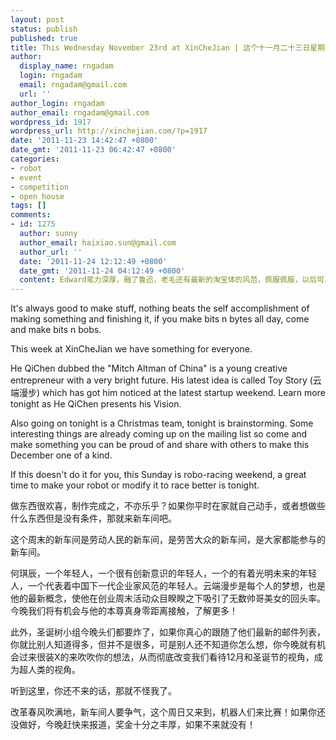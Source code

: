 ```yaml
---
layout: post
status: publish
published: true
title: This Wednesday November 23rd at XinCheJian | 这个十一月二十三日星期三在新车间
author:
  display_name: rngadam
  login: rngadam
  email: rngadam@gmail.com
  url: ''
author_login: rngadam
author_email: rngadam@gmail.com
wordpress_id: 1917
wordpress_url: http://xinchejian.com/?p=1917
date: '2011-11-23 14:42:47 +0800'
date_gmt: '2011-11-23 06:42:47 +0800'
categories:
- robot
- event
- competition
- open house
tags: []
comments:
- id: 1275
  author: sunny
  author_email: haixiao.sun@gmail.com
  author_url: ''
  date: '2011-11-24 12:12:49 +0800'
  date_gmt: '2011-11-24 04:12:49 +0800'
  content: Edward笔力深厚，融了鲁迅，老毛还有最新的淘宝体的风范，佩服佩服，以后可以兼职做编辑了，哈哈
---
```

<p><!--:en-->It's always good to make stuff, nothing beats the self accomplishment of making something and finishing it, if you make bits n bytes all day, come and make bits n bobs.</p>
<p>This week at XinCheJian we have something for everyone.</p>
<p>He QiChen dubbed the "Mitch Altman of China" is a young creative entrepreneur with a very bright future. His latest idea is called Toy Story (云端漫步) which has got him noticed at the latest startup weekend. Learn more tonight as He QiChen presents his Vision.</p>
<p>Also going on tonight is a Christmas team, tonight is brainstorming. Some interesting things are already coming up on the mailing list so come and make something you can be proud of and share with others to make this December one of a kind.</p>
<p>If this doesn't do it for you, this Sunday is robo-racing weekend, a great time to make your robot or modify it to race better is tonight.<!--:--><!--:zh-->
<div>做东西很欢喜，制作完成之，不亦乐乎？<wbr>如果你平时在家就自己动手，或者想做些什么东西但是没有条件，<wbr>那就来新车间吧。</wbr></wbr></div></p>
<div>这个周末的新车间是劳动人民的新车间，是劳苦大众的新车间，<wbr>是大家都能参与的新车间。</wbr></div></p>
<div>何琪辰，一个年轻人，一个很有创新意识的年轻人，<wbr>一个的有着光明未来的年轻人，<wbr>一个代表着中国下一代企业家风范的年轻人。<wbr>云端漫步是每个人的梦想，也是他的最新概念，<wbr>使他在创业周末活动众目睽睽之下吸引了无数帅哥美女的回头率。<wbr>今晚我们将有机会与他的本尊真身零距离接触，了解更多！</wbr></wbr></wbr></wbr></wbr></div></p>
<div>此外，圣诞树小组今晚头们都要炸了，<wbr>如果你真心的跟随了他们最新的邮件列表，你就比别人知道得多，<wbr>但并不是很多，可是别人还不知道你怎么想，<wbr>你今晚就有机会过来很装X的来吹吹你的想法，<wbr>从而彻底改变我们看待12月和圣诞节的视角，成为超人类的视角。</wbr></wbr></wbr></wbr></div></p>
<div>听到这里，你还不来的话，那就不怪我了。</div></p>
<div>改革春风吹满地，新车间人要争气，这个周日又来到，<wbr>机器人们来比赛！如果你还没做好，今晚赶快来报道，<wbr>奖金十分之丰厚，如果不来就没有！</wbr></wbr></div></p>
<div></div><!--:--></p>
